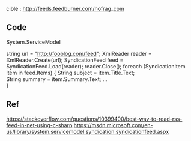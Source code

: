 cible : http://feeds.feedburner.com/nofrag_com


## Code
System.ServiceModel

string url = "http://fooblog.com/feed";
XmlReader reader = XmlReader.Create(url);
SyndicationFeed feed = SyndicationFeed.Load(reader);
reader.Close();
foreach (SyndicationItem item in feed.Items)
{
    String subject = item.Title.Text;    
    String summary = item.Summary.Text;
    ...                
}



## Ref
https://stackoverflow.com/questions/10399400/best-way-to-read-rss-feed-in-net-using-c-sharp
https://msdn.microsoft.com/en-us/library/system.servicemodel.syndication.syndicationfeed.aspx